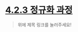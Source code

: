 # [4.2.3 정규화 과정](https://velog.io/@cxxxtxxyxx/Database-%EC%9D%B4%EC%83%81%ED%98%84%EC%83%81%EA%B3%BC-%EC%A0%95%EA%B7%9C%ED%99%94)

> 위에 제목 링크를 눌러주세요!
>
